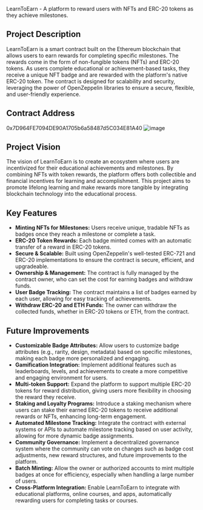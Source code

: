 LearnToEarn - A platform to reward users with NFTs and ERC-20 tokens as they achieve milestones.

## Project Description
LearnToEarn is a smart contract built on the Ethereum blockchain that allows users to earn rewards for completing specific milestones. The rewards come in the form of non-fungible tokens (NFTs) and ERC-20 tokens. As users complete educational or achievement-based tasks, they receive a unique NFT badge and are rewarded with the platform's native ERC-20 token. The contract is designed for scalability and security, leveraging the power of OpenZeppelin libraries to ensure a secure, flexible, and user-friendly experience.

## Contract Address
0x7D964FE7094DE90A1705b6a58487d5C034E81A40
![image](https://github.com/user-attachments/assets/f93a1ba6-9a50-4395-9fdd-c39c2a99b8e5)


## Project Vision
The vision of LearnToEarn is to create an ecosystem where users are incentivized for their educational achievements and milestones. By combining NFTs with token rewards, the platform offers both collectible and financial incentives for learning and accomplishment. This project aims to promote lifelong learning and make rewards more tangible by integrating blockchain technology into the educational process.

## Key Features
- **Minting NFTs for Milestones:** Users receive unique, tradable NFTs as badges once they reach a milestone or complete a task.
- **ERC-20 Token Rewards:** Each badge minted comes with an automatic transfer of a reward in ERC-20 tokens.
- **Secure & Scalable:** Built using OpenZeppelin's well-tested ERC-721 and ERC-20 implementations to ensure the contract is secure, efficient, and upgradeable.
- **Ownership & Management:** The contract is fully managed by the contract owner, who can set the cost for earning badges and withdraw funds.
- **User Badge Tracking:** The contract maintains a list of badges earned by each user, allowing for easy tracking of achievements.
- **Withdraw ERC-20 and ETH Funds:** The owner can withdraw the collected funds, whether in ERC-20 tokens or ETH, from the contract.

## Future Improvements
- **Customizable Badge Attributes:** Allow users to customize badge attributes (e.g., rarity, design, metadata) based on specific milestones, making each badge more personalized and engaging.
- **Gamification Integration:** Implement additional features such as leaderboards, levels, and achievements to create a more competitive and engaging environment for users.
- **Multi-token Support:** Expand the platform to support multiple ERC-20 tokens for reward distribution, giving users more flexibility in choosing the reward they receive.
- **Staking and Loyalty Programs:** Introduce a staking mechanism where users can stake their earned ERC-20 tokens to receive additional rewards or NFTs, enhancing long-term engagement.
- **Automated Milestone Tracking:** Integrate the contract with external systems or APIs to automate milestone tracking based on user activity, allowing for more dynamic badge assignments.
- **Community Governance:** Implement a decentralized governance system where the community can vote on changes such as badge cost adjustments, new reward structures, and future improvements to the platform.
- **Batch Minting:** Allow the owner or authorized accounts to mint multiple badges at once for efficiency, especially when handling a large number of users.
- **Cross-Platform Integration:** Enable LearnToEarn to integrate with educational platforms, online courses, and apps, automatically rewarding users for completing tasks or courses.
